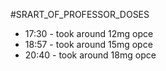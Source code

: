#SRART_OF_PROFESSOR_DOSES 
* 17:30 - took around 12mg opce
* 18:57 - took around 15mg opce
* 20:40 - took around 18mg opce